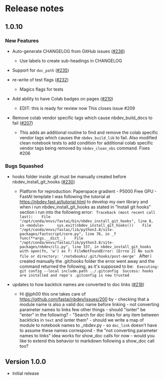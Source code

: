 # Release notes

<!-- do not remove -->
## 1.0.10

### New Features

- Auto-generate CHANGELOG from GitHub issues ([#236](https://api.github.com/repos/fastai/nbdev/issues/236))
  - Use labels to create sub-headings in CHANGELOG

- Support for `doc_path` ([#235](https://api.github.com/repos/fastai/nbdev/issues/235))

- re-write of test flags ([#232](https://api.github.com/repos/fastai/nbdev/issues/232))
  - Magics flags for tests

- Add ability to have Colab badges on pages ([#210](https://api.github.com/repos/fastai/nbdev/issues/210))
  - EDIT: this is ready for review now    This closes issue #209

- Remove colab vendor specific tags which cause nbdev_build_docs to fail ([#207](https://api.github.com/repos/fastai/nbdev/issues/207))
  - This adds an additional routine to find and remove the colab
    specific vendor tags which causes the `nbdev_build_lib` to fail.
    Also modified clean notebook tests to add condition for additional
    colab specific vendor tags being removed by `nbdev_clean_nbs`
    command.    Fixes #206

### Bugs Squashed

- hooks folder inside .git must be manually created before nbdev_install_git_hooks ([#230](https://api.github.com/repos/fastai/nbdev/issues/230))
  - Platform for reproduction: Paperspace gradient - P5000 Free GPU -
    FastAI template    I was following the tutorial at
    https://nbdev.fast.ai/tutorial.html to develop my own library and
    when i run nbdev_install_git_hooks as stated in "Install git
    hooks" section i run into the following error:    ```  Traceback
    (most recent call last):    File
    "/opt/conda/envs/fastai/bin/nbdev_install_git_hooks", line 8, in
    <module>      sys.exit(nbdev_install_git_hooks())    File
    "/opt/conda/envs/fastai/lib/python3.8/site-
    packages/fastscript/core.py", line 76, in _f
    func(**args.__dict__)    File
    "/opt/conda/envs/fastai/lib/python3.8/site-packages/nbdev/cli.py",
    line 337, in nbdev_install_git_hooks      with open(fn, 'w') as f:
    FileNotFoundError: [Errno 2] No such file or directory:
    '/notebooks/.git/hooks/post-merge'  ```    After i created
    manually the .git/hooks folder the error went away and the command
    returned the following, as it's supposed to be:  ```  Executing:
    git config --local include.path ../.gitconfig  Success: hooks are
    installed and repo's .gitconfig is now trusted  ```

- updates to how backtick names are converted to doc links ([#218](https://api.github.com/repos/fastai/nbdev/issues/218))
  - Hi @jph00     this one takes care of
    https://github.com/fastai/nbdev/issues/200 by  - checking that a
    module name is also a valid doc name before linking  - not
    converting parameter names to links    few other things  - should
    "isnter" be "enter" in the following?      - "Search for doc links
    for any item between backticks in `text` and isnter them"  -
    should we write a map of module to notebook names to _nbdev.py -
    so `doc_link` doesn't have to assume these names correspond   -
    the "not converting parameter names to links" idea works for
    show_doc calls for now - would you like to extend this behavior to
    markdown following a show_doc call too?

## Version 1.0.0

- Initial release

